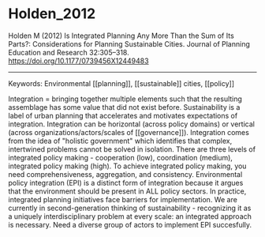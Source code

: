 # Holden_2012

Holden M (2012) Is Integrated Planning Any More Than the Sum of Its Parts?: Considerations for Planning Sustainable Cities. Journal of Planning Education and Research 32:305–318. https://doi.org/10.1177/0739456X12449483

---

Keywords: Environmental [[planning]], [[sustainable]] cities, [[policy]]	

Integration = bringing together multiple elements such that the resulting assemblage has some value that did not exist before. Sustainability is a label of urban planning that accelerates and motivates expectations of integration. Integration can be horizontal (across policy domains) or vertical (across organizations/actors/scales of [[governance]]). Integration comes from the idea of "holistic government" which identifies that complex, intertwined problems cannot be solved in isolation. There are three levels of integrated policy making - cooperation (low), coordination (medium), integrated policy making (high). To achieve integrated policy making, you need comprehensiveness, aggregation, and consistency. Environmental policy integration (EPI) is a distinct form of integration because it argues that the environment should be present in ALL policy sectors. In practice, integrated planning initiatives face barriers for implementation. We are currently in second-generation thinking of sustainability - recognizing it as a uniquely interdisciplinary problem at every scale: an integrated approach is necessary. Need a diverse group of actors to implement EPI succesfully.
